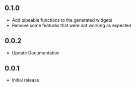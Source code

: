 ## 0.1.0

- Add pipeable functions to the generated widgets
- Remove some features that were not working as expected

## 0.0.2

- Update Documentation

## 0.0.1

- Initial release